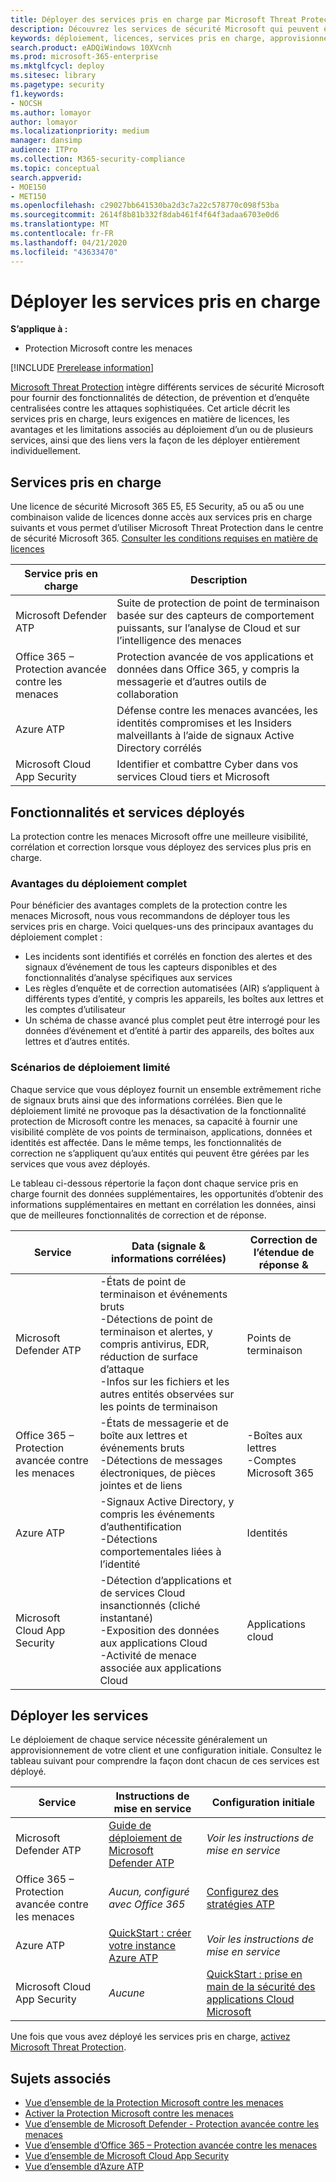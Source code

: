 ```yaml
---
title: Déployer des services pris en charge par Microsoft Threat Protection
description: Découvrez les services de sécurité Microsoft qui peuvent être intégrés par Microsoft Threat Protection, leurs exigences en matière de licences et les procédures de déploiement
keywords: déploiement, licences, services pris en charge, approvisionnement, configuration de la protection contre les menaces Microsoft, M365, éligibilité de la licence, Microsoft Defender ATP, MDATP, Office 365 ATP, Azure ATP, sécurité des applications Cloud Microsoft, MCAS, protection avancée contre les menaces, E5, a5, EMS
search.product: eADQiWindows 10XVcnh
ms.prod: microsoft-365-enterprise
ms.mktglfcycl: deploy
ms.sitesec: library
ms.pagetype: security
f1.keywords:
- NOCSH
ms.author: lomayor
author: lomayor
ms.localizationpriority: medium
manager: dansimp
audience: ITPro
ms.collection: M365-security-compliance
ms.topic: conceptual
search.appverid:
- MOE150
- MET150
ms.openlocfilehash: c29027bb641530ba2d3c7a22c578770c098f53ba
ms.sourcegitcommit: 2614f8b81b332f8dab461f4f64f3adaa6703e0d6
ms.translationtype: MT
ms.contentlocale: fr-FR
ms.lasthandoff: 04/21/2020
ms.locfileid: "43633470"
---
```

# <a name="deploy-supported-services"></a>Déployer les services pris en charge

**S’applique à :**
- Protection Microsoft contre les menaces

[!INCLUDE [Prerelease information](../includes/prerelease.md)]

[Microsoft Threat Protection](microsoft-threat-protection.md) intègre différents services de sécurité Microsoft pour fournir des fonctionnalités de détection, de prévention et d’enquête centralisées contre les attaques sophistiquées. Cet article décrit les services pris en charge, leurs exigences en matière de licences, les avantages et les limitations associés au déploiement d’un ou de plusieurs services, ainsi que des liens vers la façon de les déployer entièrement individuellement.

## <a name="supported-services"></a>Services pris en charge
Une licence de sécurité Microsoft 365 E5, E5 Security, a5 ou a5 ou une combinaison valide de licences donne accès aux services pris en charge suivants et vous permet d’utiliser Microsoft Threat Protection dans le centre de sécurité Microsoft 365. [Consulter les conditions requises en matière de licences](prerequisites.md#licensing-requirements)

| Service pris en charge | Description |
| ------ | ------ |
| Microsoft Defender ATP | Suite de protection de point de terminaison basée sur des capteurs de comportement puissants, sur l’analyse de Cloud et sur l’intelligence des menaces |
| Office 365 – Protection avancée contre les menaces | Protection avancée de vos applications et données dans Office 365, y compris la messagerie et d’autres outils de collaboration |
| Azure ATP | Défense contre les menaces avancées, les identités compromises et les Insiders malveillants à l’aide de signaux Active Directory corrélés |
| Microsoft Cloud App Security | Identifier et combattre Cyber dans vos services Cloud tiers et Microsoft |

## <a name="deployed-services-and-functionality"></a>Fonctionnalités et services déployés
La protection contre les menaces Microsoft offre une meilleure visibilité, corrélation et correction lorsque vous déployez des services plus pris en charge.

### <a name="benefits-of-full-deployment"></a>Avantages du déploiement complet
Pour bénéficier des avantages complets de la protection contre les menaces Microsoft, nous vous recommandons de déployer tous les services pris en charge. Voici quelques-uns des principaux avantages du déploiement complet :
- Les incidents sont identifiés et corrélés en fonction des alertes et des signaux d’événement de tous les capteurs disponibles et des fonctionnalités d’analyse spécifiques aux services
- Les règles d’enquête et de correction automatisées (AIR) s’appliquent à différents types d’entité, y compris les appareils, les boîtes aux lettres et les comptes d’utilisateur
- Un schéma de chasse avancé plus complet peut être interrogé pour les données d’événement et d’entité à partir des appareils, des boîtes aux lettres et d’autres entités.

### <a name="limited-deployment-scenarios"></a>Scénarios de déploiement limité
Chaque service que vous déployez fournit un ensemble extrêmement riche de signaux bruts ainsi que des informations corrélées. Bien que le déploiement limité ne provoque pas la désactivation de la fonctionnalité protection de Microsoft contre les menaces, sa capacité à fournir une visibilité complète de vos points de terminaison, applications, données et identités est affectée. Dans le même temps, les fonctionnalités de correction ne s’appliquent qu’aux entités qui peuvent être gérées par les services que vous avez déployés.

Le tableau ci-dessous répertorie la façon dont chaque service pris en charge fournit des données supplémentaires, les opportunités d’obtenir des informations supplémentaires en mettant en corrélation les données, ainsi que de meilleures fonctionnalités de correction et de réponse.

| Service | Data (signale & informations corrélées) | Correction de l’étendue de réponse & |
| ------ | ------ | ------ |
| Microsoft Defender ATP | -États de point de terminaison et événements bruts<br />-Détections de point de terminaison et alertes, y compris antivirus, EDR, réduction de surface d’attaque<br />-Infos sur les fichiers et les autres entités observées sur les points de terminaison | Points de terminaison |
| Office 365 – Protection avancée contre les menaces | -États de messagerie et de boîte aux lettres et événements bruts<br />-Détections de messages électroniques, de pièces jointes et de liens | -Boîtes aux lettres<br />-Comptes Microsoft 365 |
| Azure ATP | -Signaux Active Directory, y compris les événements d’authentification<br />-Détections comportementales liées à l’identité | Identités |
| Microsoft Cloud App Security | -Détection d’applications et de services Cloud insanctionnés (cliché instantané)<br />-Exposition des données aux applications Cloud<br />-Activité de menace associée aux applications Cloud | Applications cloud |

## <a name="deploy-the-services"></a>Déployer les services
Le déploiement de chaque service nécessite généralement un approvisionnement de votre client et une configuration initiale. Consultez le tableau suivant pour comprendre la façon dont chacun de ces services est déployé.

| Service | Instructions de mise en service | Configuration initiale |
| ------ | ------ | ------ |
| Microsoft Defender ATP | [Guide de déploiement de Microsoft Defender ATP](https://docs.microsoft.com/windows/security/threat-protection/microsoft-defender-atp/deployment-phases) | *Voir les instructions de mise en service* |
| Office 365 – Protection avancée contre les menaces | *Aucun, configuré avec Office 365* | [Configurez des stratégies ATP](https://docs.microsoft.com/microsoft-365/security/office-365-security/office-365-atp#configure-atp-policies) |
| Azure ATP | [QuickStart : créer votre instance Azure ATP](https://docs.microsoft.com/azure-advanced-threat-protection/install-atp-step1) | *Voir les instructions de mise en service* |
| Microsoft Cloud App Security | *Aucune* | [QuickStart : prise en main de la sécurité des applications Cloud Microsoft](https://docs.microsoft.com/cloud-app-security/getting-started-with-cloud-app-security) |

Une fois que vous avez déployé les services pris en charge, [activez Microsoft Threat Protection](mtp-enable.md).

## <a name="related-topics"></a>Sujets associés

- [Vue d’ensemble de la Protection Microsoft contre les menaces](microsoft-threat-protection.md)
- [Activer la Protection Microsoft contre les menaces](mtp-enable.md)
- [Vue d’ensemble de Microsoft Defender - Protection avancée contre les menaces](https://docs.microsoft.com/windows/security/threat-protection/microsoft-defender-atp/microsoft-defender-advanced-threat-protection)
- [Vue d’ensemble d’Office 365 – Protection avancée contre les menaces](../office-365-security/office-365-atp.md)
- [Vue d’ensemble de Microsoft Cloud App Security](https://docs.microsoft.com/cloud-app-security/what-is-cloud-app-security)
- [Vue d’ensemble d’Azure ATP](https://docs.microsoft.com/azure-advanced-threat-protection/what-is-atp)
